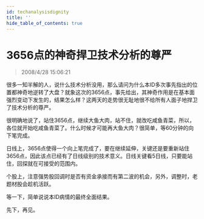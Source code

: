 ```yaml
---
id: techanalysisdignity 
title: ''
hide_table_of_contents: true
---
```


# 3656点的神奇捍卫技术分析的尊严

> 2008/4/28 15:06:21

<div style={{color: '#009900', fontWeight: 'bold', fontSize: '18px'}}>

很多一知半解的人，说什么技术分析没用，那么请问为什么本ID多次事先指出的位置都神奇地逆转了大盘？就象这次的3656点，事先给出，其神奇作用是在基本面强烈变动下发生的，结果怎么样？这两天的走势很无耻地很不给所有人面子地捍卫了技术分析的尊严。

 

很明确地说了，站住3656点，继续大鱼大肉，站不住，就改吃咸鱼青菜，所以，各位就开始吃咸鱼青菜了。什么时候才可能再大鱼大肉？很简单，等60分钟的向下笔完成。

 

日线上，3656点使得一个向上笔完成了，要在继续延伸，关键还是要重新站住3656点，因此该点已经有了日线级别的技术意义。日线关键看5日线，只要能站住，回探就在可接受的范围内。

 

个股上，注意强势股回调时是否有资金承接而有第二波的机会，另外，调整时，老题材股会趁机活跃。

 

等一下，简单说说本ID病情的最终全面结果。

 

先下，再见。

</div>